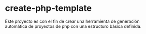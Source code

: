 # create-php-template
Este proyecto es con el fin de crear una herramienta de generación automática de proyectos de php con una estructuro básica definida.
